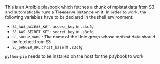 This is an Ansible playbook which fetches a chunk of mpistat data from S3 and automatically runs a Treeserve instance on it. In order to work, the following variables have to be declared in the shell environment:
 - `S3_AWS_ACCESS_KEY` : `access_key` in `.s3cfg`
 - `S3_AWS_SECRET_KEY` : `secret_key` in `.s3cfg`
 - `S3_GROUP_NAME` : The name of the Unix group whose mpistat data should be fetched from S3
 - `S3_SANGER_URL` : `host_base` in `.s3cfg`

 `python-pip` needs to be installed on the host for the playbook to work. 
